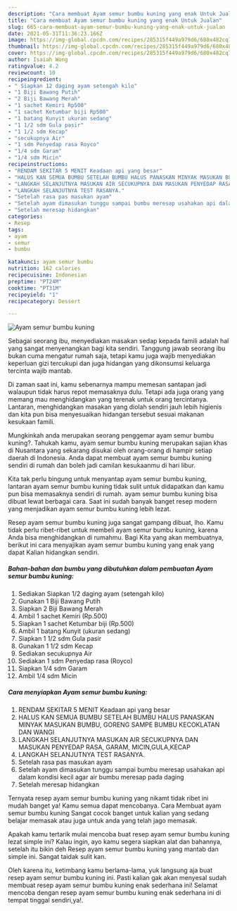 ```yaml
---
description: "Cara membuat Ayam semur bumbu kuning yang enak Untuk Jualan"
title: "Cara membuat Ayam semur bumbu kuning yang enak Untuk Jualan"
slug: 665-cara-membuat-ayam-semur-bumbu-kuning-yang-enak-untuk-jualan
date: 2021-05-31T11:36:23.166Z
image: https://img-global.cpcdn.com/recipes/285315f449a979d6/680x482cq70/ayam-semur-bumbu-kuning-foto-resep-utama.jpg
thumbnail: https://img-global.cpcdn.com/recipes/285315f449a979d6/680x482cq70/ayam-semur-bumbu-kuning-foto-resep-utama.jpg
cover: https://img-global.cpcdn.com/recipes/285315f449a979d6/680x482cq70/ayam-semur-bumbu-kuning-foto-resep-utama.jpg
author: Isaiah Wong
ratingvalue: 4.2
reviewcount: 10
recipeingredient:
- " Siapkan 12 daging ayam setengah kilo"
- "1 Biji Bawang Putih"
- "2 Biji Bawang Merah"
- "1 sachet Kemiri Rp500"
- "1 sachet Ketumbar biji Rp500"
- "1 batang Kunyit ukuran sedang"
- "1 1/2 sdm Gula pasir"
- "1 1/2 sdm Kecap"
- "secukupnya Air"
- "1 sdm Penyedap rasa Royco"
- "1/4 sdm Garam"
- "1/4 sdm Micin"
recipeinstructions:
- "RENDAM SEKITAR 5 MENIT Keadaan api yang besar"
- "HALUS KAN SEMUA BUMBU SETELAH BUMBU HALUS PANASKAN MINYAK MASUKAN BUMBU, GORENG SAMPE BUMBU KECOKLATAN DAN WANGI"
- "LANGKAH SELANJUTNYA MASUKAN AIR SECUKUPNYA DAN MASUKAN PENYEDAP RASA, GARAM, MICIN,GULA,KECAP"
- "LANGKAH SELANJUTNYA TEST RASANYA."
- "Setelah rasa pas masukan ayam"
- "Setelah ayam dimasukan tunggu sampai bumbu meresap usahakan api dalam kondisi kecil agar air bumbu meresap pada daging"
- "Setelah meresap hidangkan"
categories:
- Resep
tags:
- ayam
- semur
- bumbu

katakunci: ayam semur bumbu 
nutrition: 162 calories
recipecuisine: Indonesian
preptime: "PT24M"
cooktime: "PT31M"
recipeyield: "1"
recipecategory: Dessert

---
```



![Ayam semur bumbu kuning](https://img-global.cpcdn.com/recipes/285315f449a979d6/680x482cq70/ayam-semur-bumbu-kuning-foto-resep-utama.jpg)

Sebagai seorang ibu, menyediakan masakan sedap kepada famili adalah hal yang sangat menyenangkan bagi kita sendiri. Tanggung jawab seorang ibu bukan cuma mengatur rumah saja, tetapi kamu juga wajib menyediakan keperluan gizi tercukupi dan juga hidangan yang dikonsumsi keluarga tercinta wajib mantab.

Di zaman  saat ini, kamu sebenarnya mampu memesan santapan jadi walaupun tidak harus repot memasaknya dulu. Tetapi ada juga orang yang memang mau menghidangkan yang terenak untuk orang tercintanya. Lantaran, menghidangkan masakan yang diolah sendiri jauh lebih higienis dan kita pun bisa menyesuaikan hidangan tersebut sesuai makanan kesukaan famili. 



Mungkinkah anda merupakan seorang penggemar ayam semur bumbu kuning?. Tahukah kamu, ayam semur bumbu kuning merupakan sajian khas di Nusantara yang sekarang disukai oleh orang-orang di hampir setiap daerah di Indonesia. Anda dapat membuat ayam semur bumbu kuning sendiri di rumah dan boleh jadi camilan kesukaanmu di hari libur.

Kita tak perlu bingung untuk menyantap ayam semur bumbu kuning, lantaran ayam semur bumbu kuning tidak sulit untuk didapatkan dan kamu pun bisa memasaknya sendiri di rumah. ayam semur bumbu kuning bisa dibuat lewat berbagai cara. Saat ini sudah banyak banget resep modern yang menjadikan ayam semur bumbu kuning lebih lezat.

Resep ayam semur bumbu kuning juga sangat gampang dibuat, lho. Kamu tidak perlu ribet-ribet untuk membeli ayam semur bumbu kuning, karena Anda bisa menghidangkan di rumahmu. Bagi Kita yang akan membuatnya, berikut ini cara menyajikan ayam semur bumbu kuning yang enak yang dapat Kalian hidangkan sendiri.

<!--inarticleads1-->

##### Bahan-bahan dan bumbu yang dibutuhkan dalam pembuatan Ayam semur bumbu kuning:

1. Sediakan  Siapkan 1/2 daging ayam (setengah kilo)
1. Gunakan 1 Biji Bawang Putih
1. Siapkan 2 Biji Bawang Merah
1. Ambil 1 sachet Kemiri (Rp.500)
1. Siapkan 1 sachet Ketumbar biji (Rp.500)
1. Ambil 1 batang Kunyit (ukuran sedang)
1. Siapkan 1 1/2 sdm Gula pasir
1. Gunakan 1 1/2 sdm Kecap
1. Sediakan secukupnya Air
1. Sediakan 1 sdm Penyedap rasa (Royco)
1. Siapkan 1/4 sdm Garam
1. Ambil 1/4 sdm Micin




<!--inarticleads2-->

##### Cara menyiapkan Ayam semur bumbu kuning:

1. RENDAM SEKITAR 5 MENIT Keadaan api yang besar
1. HALUS KAN SEMUA BUMBU SETELAH BUMBU HALUS PANASKAN MINYAK MASUKAN BUMBU, GORENG SAMPE BUMBU KECOKLATAN DAN WANGI
1. LANGKAH SELANJUTNYA MASUKAN AIR SECUKUPNYA DAN MASUKAN PENYEDAP RASA, GARAM, MICIN,GULA,KECAP
1. LANGKAH SELANJUTNYA TEST RASANYA.
1. Setelah rasa pas masukan ayam
1. Setelah ayam dimasukan tunggu sampai bumbu meresap usahakan api dalam kondisi kecil agar air bumbu meresap pada daging
1. Setelah meresap hidangkan




Ternyata resep ayam semur bumbu kuning yang nikamt tidak ribet ini mudah banget ya! Kamu semua dapat mencobanya. Cara Membuat ayam semur bumbu kuning Sangat cocok banget untuk kalian yang sedang belajar memasak atau juga untuk anda yang telah jago memasak.

Apakah kamu tertarik mulai mencoba buat resep ayam semur bumbu kuning lezat simple ini? Kalau ingin, ayo kamu segera siapkan alat dan bahannya, setelah itu bikin deh Resep ayam semur bumbu kuning yang mantab dan simple ini. Sangat taidak sulit kan. 

Oleh karena itu, ketimbang kamu berlama-lama, yuk langsung aja buat resep ayam semur bumbu kuning ini. Pasti kalian gak akan menyesal sudah membuat resep ayam semur bumbu kuning enak sederhana ini! Selamat mencoba dengan resep ayam semur bumbu kuning enak sederhana ini di tempat tinggal sendiri,ya!.

